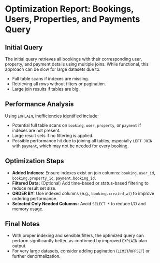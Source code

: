 # Optimization Report: Bookings, Users, Properties, and Payments Query

## Initial Query

The initial query retrieves all bookings with their corresponding user, property, and payment details using multiple joins. While functional, this approach can be slow for large datasets due to:

- Full table scans if indexes are missing.
- Retrieving all rows without filters or pagination.
- Large join results if tables are big.

## Performance Analysis

Using `EXPLAIN`, inefficiencies identified include:

- Potential full table scans on `booking`, `user`, `property`, or `payment` if indexes are not present.
- Large result sets if no filtering is applied.
- Possible performance hit due to joining all tables, especially `LEFT JOIN` with `payment`, which may not be needed for every booking.

## Optimization Steps

- **Added Indexes:** Ensure indexes exist on join columns: `booking.user_id`, `booking.property_id`, `payment.booking_id`.
- **Filtered Data:** (Optional) Add time-based or status-based filtering to reduce result set size.
- **ORDER BY:** Use indexed columns (e.g., `booking.created_at`) to improve ordering performance.
- **Selected Only Needed Columns:** Avoid `SELECT *` to reduce I/O and memory usage.

## Final Notes

- With proper indexing and sensible filters, the optimized query can perform significantly better, as confirmed by improved `EXPLAIN` plan output.
- For very large datasets, consider adding pagination (`LIMIT`/`OFFSET`) or further denormalization.